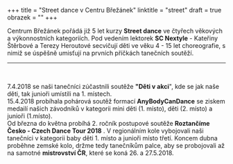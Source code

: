 +++
title = "Street dance v Centru Břežánek"
linktitle = "street"
draft = true
obrazek = ""
+++

Centrum Břežánek pořádá již 5 let kurzy **Street dance** ve čtyřech věkových a výkonnostních kategoriích. Pod vedením lektorek **SC Nextyle** - Kateřiny Štěrbové a Terezy Heroutové secvičují děti ve věku 4 - 15 let choreografie, s nimiž se úspěšně umisťují na prvních příčkách tanečních soutěží.

-----

<br />

7.4.2018 se naši tanečníci zúčastnili soutěže **"Děti v akci**", kde se jak naše děti, tak junioři umístili na 1. místech.  
15.4.2018 probíhala pohárová soutěž formací **AnyBodyCanDance** se ziskem medailí našich závodníků v kategorii mini děti (1. místo), děti (2. místo) a junioři (1.místo).  
Od března do května probíhá 2. ročník postupové soutěže **Roztančíme Česko - Czech Dance Tour 2018** . V regionálním kole vybojovali naši tanečníci v kategorii baby děti 1. místo a junioři místo třetí. Koncem dubna proběhne zemské kolo, držme tedy tanečníkům palce, aby se probojovali až na samotné **mistrovství ČR**, které se koná 26. a 27.5.2018.
